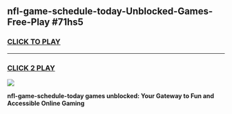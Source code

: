 
## nfl-game-schedule-today-Unblocked-Games-Free-Play #71hs5
<h3>
<a href="https://us.freeplayer.one?title=nfl-game-schedule-today&ref=9M">CLICK TO PLAY</a></h3>
<hr>

<h3>
<a href="https://us.freeplayer.one?title=nfl-game-schedule-today&ref=9M">CLICK 2 PLAY</a>
  
</h3>

<a href="https://us.freeplayer.one?title=nfl-game-schedule-today&ref=9M"><img src="https://clearcache.store/games.png"></a>


**nfl-game-schedule-today games unblocked: Your Gateway to Fun and Accessible Online Gaming**
